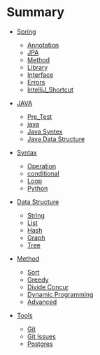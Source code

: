 # Summary

* [Spring]()
  * [Annotation](Spring/base.annotations.md)
  * [JPA](Spring/base.jpa.md)
  * [Method](Spring/base.method.md)
  * [Library](Spring/base.library.md)
  * [Interface](Spring/base.interface.md)
  * [Errors](Spring/base.errors.md)
  * [IntelliJ_Shortcut](Spring/base.IntelliJ_ShortCut.md)

* [JAVA]()
  * [Pre_Test](Computational_Thinking/a.md)
  * [java](Computational_Thinking/b.md)
  * [Java Syntex](Computational_Thinking/javaSyntex.md)
  * [Java Data Structure](Computational_Thinking/Data_structure.md)

* [Syntax](syntax/syntax.md)
  * [Operation](syntax/operation.md)
  * [conditional](syntax/conditional.md)
  * [Loop](syntax/loop.md)
  * [Python](syntax/Python.md)

* [Data Structure]()
  * [String](data-structure/string.md)
  * [List](data-structure/list.md)
  * [Hash](data-structure/hash.md)
  * [Graph](data-structure/graph.md)
  * [Tree](data-structure/tree.md)

* [Method]()
  * [Sort](method/sort.md)
  * [Greedy](method/greedy.md)
  * [Divide Concur](method/divide-concur.md)
  * [Dynamic Programming](method/dynamic-programming.md)
  * [Advanced](method/advanced.md)

* [Tools]()
  * [Git](Tools/git.md)
  * [Git Issues](Tools/Git_Issuses.md)
  * [Postgres](Tools/postgres.md)
